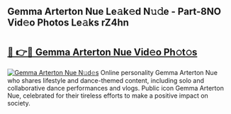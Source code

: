 ## Gemma Arterton Nue Le𝚊k𝚎d N𝚞𝚍e - Part-8NO Vid𝚎o Photos Le𝚊ks rZ4hn

# <h2><a href="http://fb1qvrr.evod.top/?m=Gemma+Arterton+Nue">🔗 👉🔴 Gemma Arterton Nue Vid𝚎o Ph𝚘t𝚘s</a></h2>

[![Gemma Arterton Nue N𝚞d𝚎s](https://i.imgur.com/8V9OHl7.gif)](http://fb1qvrr.evod.top/?m=Gemma+Arterton+Nue)
Online personality Gemma Arterton Nue who shares lifestyle and dance-themed content, including solo and collaborative dance performances and vlogs. Public icon Gemma Arterton Nue, celebrated for their tireless efforts to make a positive impact on society. 
